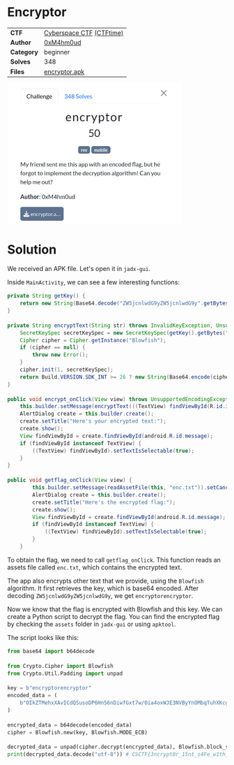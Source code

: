 # Encryptor

|              |                                                                                    |
| ------------ | ---------------------------------------------------------------------------------- |
| **CTF**      | [Cyberspace CTF](https://2024.csc.tf/) [(CTFtime)](https://ctftime.org/event/2428) |
| **Author**   | [0xM4hm0ud](https://github.com/0xM4hm0ud)                                          |
| **Category** | beginner                                                                           |
| **Solves**   | 348                                                                                |
| **Files**    | [encryptor.apk](encryptor.apk)                                                     |

<img src="assets/description.png" width="400" >

# Solution

We received an APK file. Let's open it in `jadx-gui`.

Inside `MainActivity`, we can see a few interesting functions:

```java
private String getKey() {
    return new String(Base64.decode("ZW5jcnlwdG9yZW5jcnlwdG9y".getBytes(), 0));
}

private String encryptText(String str) throws InvalidKeyException, UnsupportedEncodingException, NoSuchPaddingException, NoSuchAlgorithmException, IllegalBlockSizeException, BadPaddingException {
    SecretKeySpec secretKeySpec = new SecretKeySpec(getKey().getBytes("UTF-8"), "Blowfish");
    Cipher cipher = Cipher.getInstance("Blowfish");
    if (cipher == null) {
        throw new Error();
    }
    cipher.init(1, secretKeySpec);
    return Build.VERSION.SDK_INT >= 26 ? new String(Base64.encode(cipher.doFinal(str.getBytes("UTF-8")), 0)) : "";
}

public void encrypt_onClick(View view) throws UnsupportedEncodingException, NoSuchPaddingException, IllegalBlockSizeException, NoSuchAlgorithmException, BadPaddingException, InvalidKeyException {
    this.builder.setMessage(encryptText(((TextView) findViewById(R.id.input)).getText().toString())).setCancelable(true);
    AlertDialog create = this.builder.create();
    create.setTitle("Here's your encrypted text:");
    create.show();
    View findViewById = create.findViewById(android.R.id.message);
    if (findViewById instanceof TextView) {
        ((TextView) findViewById).setTextIsSelectable(true);
    }
}

public void getflag_onClick(View view) {
        this.builder.setMessage(readAssetFile(this, "enc.txt")).setCancelable(true);
        AlertDialog create = this.builder.create();
        create.setTitle("Here's the encrypted flag:");
        create.show();
        View findViewById = create.findViewById(android.R.id.message);
        if (findViewById instanceof TextView) {
            ((TextView) findViewById).setTextIsSelectable(true);
        }
    }
```

To obtain the flag, we need to call `getflag_onClick`. This function reads an assets file called `enc.txt`, which contains the encrypted text.

The app also encrypts other text that we provide, using the `Blowfish` algorithm. It first retrieves the key, which is base64 encoded. After decoding `ZW5jcnlwdG9yZW5jcnlwdG9y`, we get `encryptorencryptor`.

Now we know that the flag is encrypted with Blowfish and this key. We can create a Python script to decrypt the flag. You can find the encrypted flag by checking the `assets` folder in `jadx-gui` or using `apktool`.

The script looks like this:

```py
from base64 import b64decode

from Crypto.Cipher import Blowfish
from Crypto.Util.Padding import unpad

key = b"encryptorencryptor"
encoded_data = (
    b"OIkZTMehxXAvICdQSusoDP6Hn56nDiwfGxt7w/Oia4oxWJE3NVByYnOMbqTuhXKcgg50DmVpudg="
)

encrypted_data = b64decode(encoded_data)
cipher = Blowfish.new(key, Blowfish.MODE_ECB)

decrypted_data = unpad(cipher.decrypt(encrypted_data), Blowfish.block_size)
print(decrypted_data.decode("utf-8")) # CSCTF{3ncrypt0r_15nt_s4Fe_w1th_4n_h4Rdc0d3D_k3y!}
```
